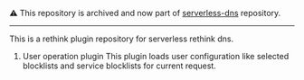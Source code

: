 ⚠ This repository is archived and now part of [serverless-dns](https://github.com/serverless-dns/serverless-dns) repository.

---

This is a rethink plugin repository for serverless rethink dns.
1. User operation plugin
    This plugin loads user configuration like selected blocklists and service blocklists for current request.
